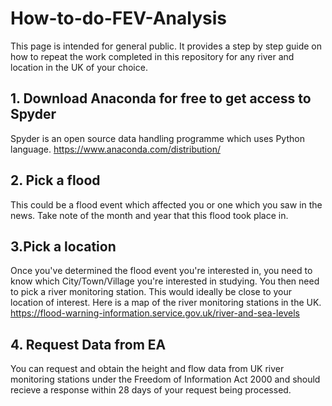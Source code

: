 # How-to-do-FEV-Analysis
This page is intended for general public. It provides a step by step guide on how to repeat the work completed in this repository for any river and location in the UK of your choice. 
## 1. Download Anaconda for free to get access to Spyder
Spyder is an open source data handling programme which uses Python language. https://www.anaconda.com/distribution/
## 2. Pick a flood
This could be a flood event which affected you or one which you saw in the news. Take note of the month and year that this flood took place in. 
## 3.Pick a location
Once you've determined the flood event you're interested in, you need to know which City/Town/Village you're interested in studying. 
You then need to pick a river monitoring station. This would ideally be close to your location of interest. Here is a map of the river monitoring stations in the UK. https://flood-warning-information.service.gov.uk/river-and-sea-levels
## 4. Request Data from EA
You can request and obtain the height and flow data from UK river monitoring stations under the Freedom of Information Act 2000 and should recieve a response within 28 days of your request being processed.
